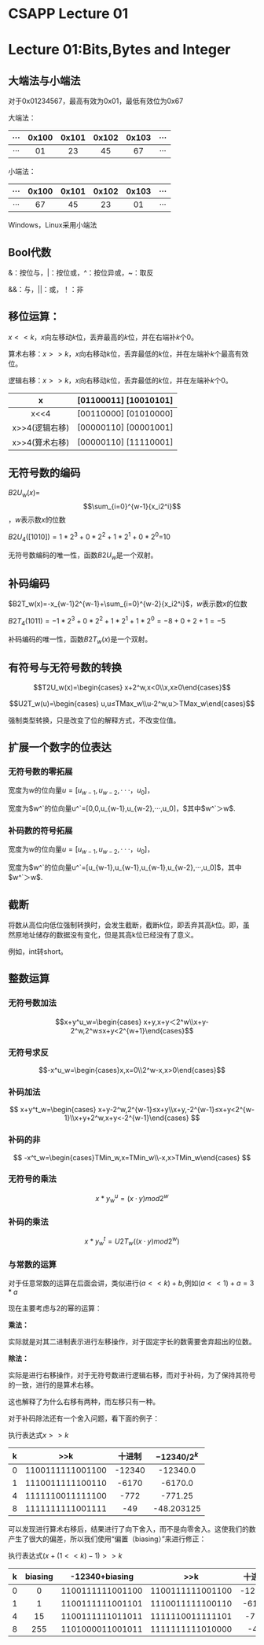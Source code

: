 # CSAPP Lecture 01


# Lecture 01:Bits,Bytes and Integer

## 大端法与小端法

<!-- more -->

对于0x01234567，最高有效为0x01，最低有效位为0x67

大端法：

| ···  | 0x100 | 0x101 | 0x102 | 0x103 | ···  |
| :--: | :---: | :---: | :---: | :---: | :--: |
| ···  |  01   |  23   |  45   |  67   | ···  |

小端法：

| ···  | 0x100 | 0x101 | 0x102 | 0x103 | ···  |
| :--: | :---: | :---: | :---: | :---: | :--: |
| ···  |  67   |  45   |  23   |  01   | ···  |

Windows，Linux采用小端法

## Bool代数

&：按位与，|：按位或，^：按位异或，~：取反

&&：与，||：或，！：非

## 移位运算：

$x<<k$，$x$向左移动$k$位，丢弃最高的$k$位，并在右端补$k$个0。

算术右移：$x>>k$，$x$向右移动$k$位，丢弃最低的$k$位，并在左端补$k$个最高有效位。

逻辑右移：$x>>k$，$x$向右移动$k$位，丢弃最低的$k$位，并在左端补$k$个0。

|       x        | [01100011]  [10010101] |
| :------------: | :--------------------: |
|      x<<4      | [00110000]  [01010000] |
| x>>4(逻辑右移) | [00000110]  [00001001] |
| x>>4(算术右移) | [00000110]  [11110001] |

## 无符号数的编码

$B2U_w(x)$=$$\sum_{i=0}^{w-1}{x_i2^i}$$，$w$表示数$x$的位数

$B2U_4([1010])=1*2^3+0*2^2+1*2^1+0*2^0$=10

无符号数编码的唯一性，函数$B2U_w$是一个双射。

## 补码编码

$B2T_w(x)=-x_{w-1}2^{w-1}+\sum_{i=0}^{w-2}{x_i2^i}$，$w$表示数$x$的位数

$B2T_4(1011)=-1*2^3+0*2^2+1*2^1+1*2^0=-8+0+2+1=-5$

补码编码的唯一性，函数$B2T_w(x)$是一个双射。 

## 有符号与无符号数的转换

$$T2U_w(x)=\begin{cases} x+2^w,x<0\\x,x≥0\end{cases}$$

$$U2T_w(u)=\begin{cases} u,u≤TMax_w\\u-2^w,u＞TMax_w\end{cases}$$

强制类型转换，只是改变了位的解释方式，不改变位值。

## 扩展一个数字的位表达

### 无符号数的零拓展

宽度为$w$的位向量$u=[u_{w-1},u_{w-2},···，u_0]$，

宽度为$w^`的位向量u^`=[0,0,u_{w-1},u_{w-2},···,u_0]，$其中$w^`＞w$.

### 补码数的符号拓展

宽度为$w$的位向量$u=[u_{w-1},u_{w-2},···，u_0]$，

宽度为$w^`的位向量u^`=[u_{w-1},u_{w-1},u_{w-1},u_{w-2},···,u_0]$，其中$w^`＞w$.

## 截断

将数从高位向低位强制转换时，会发生截断，截断$k$位，即丢弃其高$k$位。即，虽然原地址储存的数据没有变化，但是其高k位已经没有了意义。

例如，int转short。

## 整数运算

### 无符号数加法

$$x+y^u_w=\begin{cases} x+y,x+y＜2^w\\x+y-2^w,2^w≤x+y<2^{w+1}\end{cases}$$

### 无符号求反

$$-x^u_w=\begin{cases}x,x=0\\2^w-x,x>0\end{cases}$$

### 补码加法

$$ x+y^t_w=\begin{cases} x+y-2^w,2^{w-1}≤x+y\\x+y,-2^{w-1}≤x+y<2^{w-1}\\x+y+2^w,x+y<-2^{w-1}\end{cases} $$



### 补码的非

$$ -x^t_w=\begin{cases}TMin_w,x=TMin_w\\-x,x>TMin_w\end{cases} $$

### 无符号的乘法

$$ x*y^u_w=(x·y)mod 2^w $$

### 补码的乘法

$$x*y^t_w=U2T_w((x·y)mod 2^w)$$

### 与常数的运算

对于任意常数的运算在后面会讲，类似进行$(a<<k)+b$,例如$(a<<1)+a=3*a$

现在主要考虑与2的幂的运算：

**乘法：**

实际就是对其二进制表示进行左移操作，对于固定字长的数需要舍弃超出的位数。

**除法：**

实际是进行右移操作，对于无符号数进行逻辑右移，而对于补码，为了保持其符号的一致，进行的是算术右移。

这也解释了为什么右移有两种，而左移只有一种。

对于补码除法还有一个舍入问题，看下面的例子：

执行表达式$x>>k$

|  k   |       \>>k       | 十进制 | $-12340/2^k$ |
| :--: | :--------------: | :----: | :----------: |
|  0   | 1100111111001100 | -12340 |   -12340.0   |
|  1   | 1110011111100110 | -6170  |   -6170.0    |
|  4   | 1111110011111100 |  -772  |   -771.25    |
|  8   | 1111111111001111 |  -49   |  -48.203125  |

可以发现进行算术右移后，结果进行了向下舍入，而不是向零舍入。这使我们的数产生了很大的偏差，所以我们使用“偏置（biasing）”来进行修正：

执行表达式$(x+(1<<k)-1)>>k$

|  k   | biasing |  -12340+biasing  |       \>>k       | 十进制 | $-12340/2^k$ |
| :--: | :-----: | :--------------: | :--------------: | :----: | :----------: |
|  0   |    0    | 1100111111001100 | 1100111111001100 | -12340 |   -12340.0   |
|  1   |    1    | 1100111111001101 | 1110011111100110 | -6170  |   -6170.0    |
|  4   |   15    | 1100111111011011 | 1111110011111101 |  -771  |   -771.25    |
|  8   |   255   | 1101000011001011 | 1111111111010000 |  -48   |  -48.203125  |


